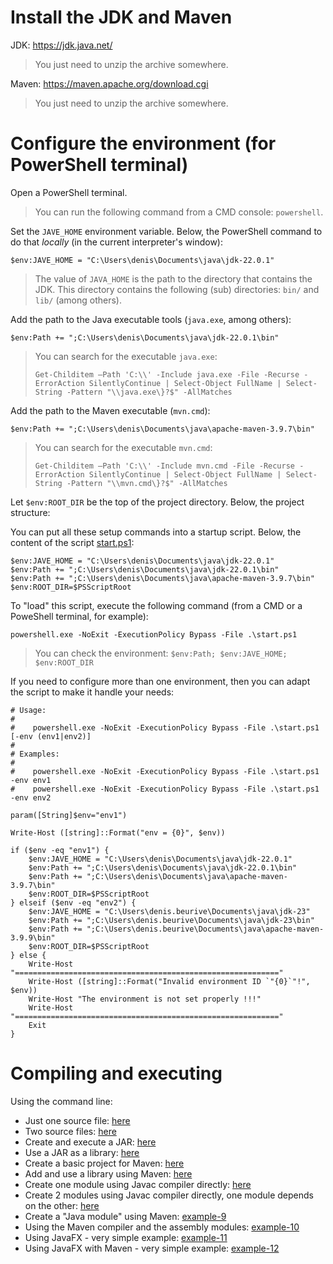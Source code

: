 # Install the JDK and Maven

JDK: https://jdk.java.net/

> You just need to unzip the archive somewhere.

Maven: https://maven.apache.org/download.cgi

> You just need to unzip the archive somewhere.

# Configure the environment (for PowerShell terminal)

Open a PowerShell terminal.

> You can run the following command from a CMD console: `powershell`.

Set the `JAVE_HOME` environment variable. Below, the PowerShell command to do that *locally* (in the current interpreter's window):

	$env:JAVE_HOME = "C:\Users\denis\Documents\java\jdk-22.0.1"

> The value of `JAVA_HOME` is the path to the directory that contains the JDK. This directory contains the following (sub) directories: `bin/` and `lib/` (among others).

Add the path to the Java executable tools (`java.exe`, among others):

	$env:Path += ";C:\Users\denis\Documents\java\jdk-22.0.1\bin"

> You can search for the executable `java.exe`:
> 
> `Get-Childitem –Path 'C:\\' -Include java.exe -File -Recurse -ErrorAction SilentlyContinue | Select-Object FullName | Select-String -Pattern "\\java.exe\}?$" -AllMatches`

Add the path to the Maven executable (`mvn.cmd`):

	$env:Path += ";C:\Users\denis\Documents\java\apache-maven-3.9.7\bin"

> You can search for the executable `mvn.cmd`:
> 
> `Get-Childitem –Path 'C:\\' -Include mvn.cmd -File -Recurse -ErrorAction SilentlyContinue | Select-Object FullName | Select-String -Pattern "\\mvn.cmd\}?$" -AllMatches`

Let `$env:ROOT_DIR` be the top of the project directory. Below, the project structure:

You can put all these setup commands into a startup script. Below, the content of the script [start.ps1](start.ps1):

	$env:JAVE_HOME = "C:\Users\denis\Documents\java\jdk-22.0.1"
	$env:Path += ";C:\Users\denis\Documents\java\jdk-22.0.1\bin"
	$env:Path += ";C:\Users\denis\Documents\java\apache-maven-3.9.7\bin"
	$env:ROOT_DIR=$PSScriptRoot

To "load" this script, execute the following command (from a CMD or a PoweShell terminal, for example):

	powershell.exe -NoExit -ExecutionPolicy Bypass -File .\start.ps1

> You can check the environment: `$env:Path; $env:JAVE_HOME; $env:ROOT_DIR`

If you need to configure more than one environment, then you can adapt the script to make it handle your needs:

	# Usage:
	#
	#    powershell.exe -NoExit -ExecutionPolicy Bypass -File .\start.ps1 [-env (env1|env2)]
	# 
	# Examples:
	#
	#    powershell.exe -NoExit -ExecutionPolicy Bypass -File .\start.ps1 -env env1
	#    powershell.exe -NoExit -ExecutionPolicy Bypass -File .\start.ps1 -env env2

	param([String]$env="env1") 

	Write-Host ([string]::Format("env = {0}", $env))

	if ($env -eq "env1") {
		$env:JAVE_HOME = "C:\Users\denis\Documents\java\jdk-22.0.1"
		$env:Path += ";C:\Users\denis\Documents\java\jdk-22.0.1\bin"
		$env:Path += ";C:\Users\denis\Documents\java\apache-maven-3.9.7\bin"
		$env:ROOT_DIR=$PSScriptRoot
	} elseif ($env -eq "env2") {
		$env:JAVE_HOME = "C:\Users\denis.beurive\Documents\java\jdk-23"
		$env:Path += ";C:\Users\denis.beurive\Documents\java\jdk-23\bin"
		$env:Path += ";C:\Users\denis.beurive\Documents\java\apache-maven-3.9.9\bin"
		$env:ROOT_DIR=$PSScriptRoot	
	} else {
		Write-Host "==========================================================="
		Write-Host ([string]::Format("Invalid environment ID `"{0}`"!", $env))
		Write-Host "The environment is not set properly !!!"
		Write-Host "==========================================================="
		Exit
	}

# Compiling and executing

Using the command line:

* Just one source file: [here](example-1)
* Two source files: [here](example-2)
* Create and execute a JAR: [here](example-3)
* Use a JAR as a library: [here](example-4)
* Create a basic project for Maven: [here](example-5)
* Add and use a library using Maven: [here](example-6)
* Create one module using Javac compiler directly: [here](example-7)
* Create 2 modules using Javac compiler directly, one module depends on the other: [here](example-8)
* Create a "Java module" using Maven: [example-9](example-9)
* Using the Maven compiler and the assembly modules: [example-10](example-10)
* Using JavaFX - very simple example: [example-11](example-11)
* Using JavaFX with Maven - very simple example: [example-12](example-12)






